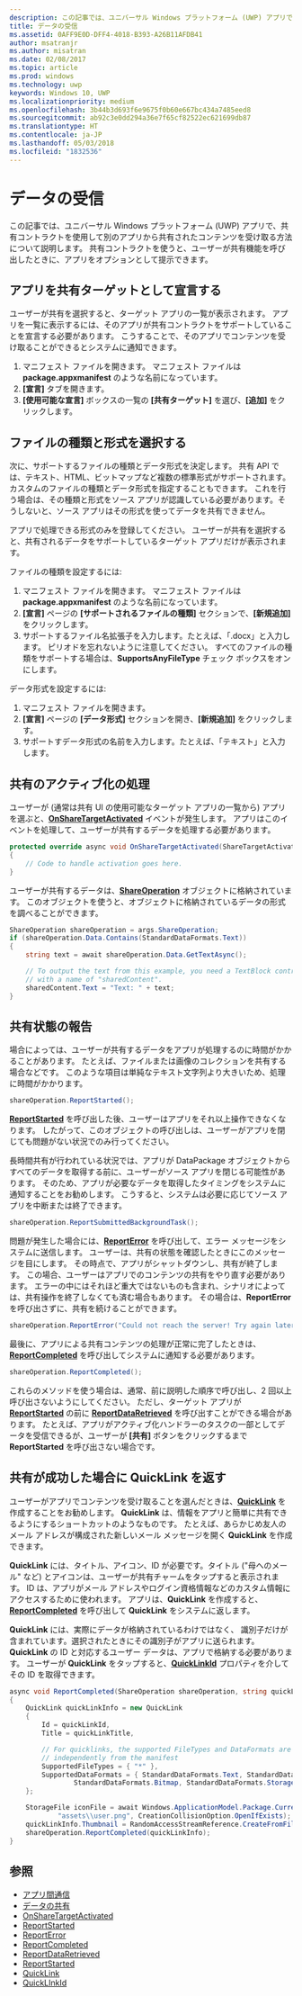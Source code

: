 ```yaml
---
description: この記事では、ユニバーサル Windows プラットフォーム (UWP) アプリで、共有コントラクトを使用して別のアプリから共有されたコンテンツを受け取る方法について説明します。 共有コントラクトを使うと、ユーザーが共有機能を呼び出したときに、アプリをオプションとして提示できます。
title: データの受信
ms.assetid: 0AFF9E0D-DFF4-4018-B393-A26B11AFDB41
author: msatranjr
ms.author: misatran
ms.date: 02/08/2017
ms.topic: article
ms.prod: windows
ms.technology: uwp
keywords: Windows 10, UWP
ms.localizationpriority: medium
ms.openlocfilehash: 3b44b3d693f6e9675f0b60e667bc434a7485eed8
ms.sourcegitcommit: ab92c3e0dd294a36e7f65cf82522ec621699db87
ms.translationtype: HT
ms.contentlocale: ja-JP
ms.lasthandoff: 05/03/2018
ms.locfileid: "1832536"
---
```

# <a name="receive-data"></a>データの受信



この記事では、ユニバーサル Windows プラットフォーム (UWP) アプリで、共有コントラクトを使用して別のアプリから共有されたコンテンツを受け取る方法について説明します。 共有コントラクトを使うと、ユーザーが共有機能を呼び出したときに、アプリをオプションとして提示できます。

## <a name="declare-your-app-as-a-share-target"></a>アプリを共有ターゲットとして宣言する

ユーザーが共有を選択すると、ターゲット アプリの一覧が表示されます。 アプリを一覧に表示するには、そのアプリが共有コントラクトをサポートしていることを宣言する必要があります。 こうすることで、そのアプリでコンテンツを受け取ることができるとシステムに通知できます。

1.  マニフェスト ファイルを開きます。 マニフェスト ファイルは **package.appxmanifest** のような名前になっています。
2.  **[宣言]** タブを開きます。
3.  **[使用可能な宣言]** ボックスの一覧の **[共有ターゲット]** を選び、**[追加]** をクリックします。

## <a name="choose-file-types-and-formats"></a>ファイルの種類と形式を選択する

次に、サポートするファイルの種類とデータ形式を決定します。 共有 API では、テキスト、HTML、ビットマップなど複数の標準形式がサポートされます。 カスタムのファイルの種類とデータ形式を指定することもできます。 これを行う場合は、その種類と形式をソース アプリが認識している必要があります。そうしないと、ソース アプリはその形式を使ってデータを共有できません。

アプリで処理できる形式のみを登録してください。 ユーザーが共有を選択すると、共有されるデータをサポートしているターゲット アプリだけが表示されます。

ファイルの種類を設定するには:

1.  マニフェスト ファイルを開きます。 マニフェスト ファイルは **package.appxmanifest** のような名前になっています。
2.  **[宣言]** ページの **[サポートされるファイルの種類]** セクションで、**[新規追加]** をクリックします。
3.  サポートするファイル名拡張子を入力します。たとえば、「.docx」と入力します。 ピリオドを忘れないように注意してください。 すべてのファイルの種類をサポートする場合は、**SupportsAnyFileType** チェック ボックスをオンにします。

データ形式を設定するには:

1.  マニフェスト ファイルを開きます。
2.  **[宣言]** ページの **[データ形式]** セクションを開き、**[新規追加]** をクリックします。
3.  サポートすデータ形式の名前を入力します。たとえば、「テキスト」と入力します。

## <a name="handle-share-activation"></a>共有のアクティブ化の処理

ユーザーが (通常は共有 UI の使用可能なターゲット アプリの一覧から) アプリを選ぶと、[**OnShareTargetActivated**](https://msdn.microsoft.com/library/windows/apps/Windows.UI.Xaml.Application.OnShareTargetActivated(Windows.ApplicationModel.Activation.ShareTargetActivatedEventArgs)) イベントが発生します。 アプリはこのイベントを処理して、ユーザーが共有するデータを処理する必要があります。

<!-- For some reason, the snippets in this file are all inline in the WDCML topic. Suggest moving to VS project with rest of snippets. -->
```cs
protected override async void OnShareTargetActivated(ShareTargetActivatedEventArgs args)
{
    // Code to handle activation goes here. 
} 
```

ユーザーが共有するデータは、[**ShareOperation**](https://msdn.microsoft.com/library/windows/apps/Windows.ApplicationModel.DataTransfer.ShareTarget.ShareOperation) オブジェクトに格納されています。 このオブジェクトを使うと、オブジェクトに格納されているデータの形式を調べることができます。

```cs
ShareOperation shareOperation = args.ShareOperation;
if (shareOperation.Data.Contains(StandardDataFormats.Text))
{
    string text = await shareOperation.Data.GetTextAsync();

    // To output the text from this example, you need a TextBlock control
    // with a name of "sharedContent".
    sharedContent.Text = "Text: " + text;
} 
```

## <a name="report-sharing-status"></a>共有状態の報告

場合によっては、ユーザーが共有するデータをアプリが処理するのに時間がかかることがあります。 たとえば、ファイルまたは画像のコレクションを共有する場合などです。 このような項目は単純なテキスト文字列より大きいため、処理に時間がかかります。

```cs
shareOperation.ReportStarted(); 
```

[**ReportStarted**](https://msdn.microsoft.com/library/windows/apps/Windows.ApplicationModel.DataTransfer.ShareTarget.ShareOperation.ReportStarted) を呼び出した後、ユーザーはアプリをそれ以上操作できなくなります。 したがって、このオブジェクトの呼び出しは、ユーザーがアプリを閉じても問題がない状況でのみ行ってください。

長時間共有が行われている状況では、アプリが DataPackage オブジェクトからすべてのデータを取得する前に、ユーザーがソース アプリを閉じる可能性があります。 そのため、アプリが必要なデータを取得したタイミングをシステムに通知することをお勧めします。 こうすると、システムは必要に応じてソース アプリを中断または終了できます。

```cs
shareOperation.ReportSubmittedBackgroundTask(); 
```

問題が発生した場合には、[**ReportError**](https://msdn.microsoft.com/library/windows/apps/Windows.ApplicationModel.DataTransfer.ShareTarget.ShareOperation.ReportError(System.String)) を呼び出して、エラー メッセージをシステムに送信します。 ユーザーは、共有の状態を確認したときにこのメッセージを目にします。 その時点で、アプリがシャットダウンし、共有が終了します。 この場合、ユーザーはアプリでのコンテンツの共有をやり直す必要があります。 エラーの中にはそれほど重大ではないものも含まれ、シナリオによっては、共有操作を終了しなくても済む場合もあります。 その場合は、**ReportError** を呼び出さずに、共有を続けることができます。

```cs
shareOperation.ReportError("Could not reach the server! Try again later."); 
```

最後に、アプリによる共有コンテンツの処理が正常に完了したときは、[**ReportCompleted**](https://msdn.microsoft.com/library/windows/apps/Windows.ApplicationModel.DataTransfer.ShareTarget.ShareOperation.ReportCompleted) を呼び出してシステムに通知する必要があります。

```cs
shareOperation.ReportCompleted();
```

これらのメソッドを使う場合は、通常、前に説明した順序で呼び出し、2 回以上呼び出さないようにしてください。 ただし、ターゲット アプリが [**ReportStarted**](https://msdn.microsoft.com/library/windows/apps/Windows.ApplicationModel.DataTransfer.ShareTarget.ShareOperation.ReportStarted) の前に [**ReportDataRetrieved**](https://msdn.microsoft.com/library/windows/apps/Windows.ApplicationModel.DataTransfer.ShareTarget.ShareOperation.ReportDataRetrieved) を呼び出すことができる場合があります。 たとえば、アプリがアクティブ化ハンドラーのタスクの一部としてデータを受信できるが、ユーザーが **[共有]** ボタンをクリックするまで **ReportStarted** を呼び出さない場合です。

## <a name="return-a-quicklink-if-sharing-was-successful"></a>共有が成功した場合に QuickLink を返す

ユーザーがアプリでコンテンツを受け取ることを選んだときは、[**QuickLink**](https://msdn.microsoft.com/library/windows/apps/Windows.ApplicationModel.DataTransfer.ShareTarget.QuickLink) を作成することをお勧めします。 **QuickLink** は、情報をアプリと簡単に共有できるようにするショートカットのようなものです。 たとえば、あらかじめ友人のメール アドレスが構成された新しいメール メッセージを開く **QuickLink** を作成できます。

**QuickLink** には、タイトル、アイコン、ID が必要です。タイトル ("母へのメール" など) とアイコンは、ユーザーが共有チャームをタップすると表示されます。 ID は、アプリがメール アドレスやログイン資格情報などのカスタム情報にアクセスするために使われます。 アプリは、**QuickLink** を作成すると、[**ReportCompleted**](https://msdn.microsoft.com/library/windows/apps/Windows.ApplicationModel.DataTransfer.ShareTarget.ShareOperation.ReportCompleted) を呼び出して **QuickLink** をシステムに返します。

**QuickLink** には、実際にデータが格納されているわけではなく、 識別子だけが含まれています。選択されたときにその識別子がアプリに送られます。 **QuickLink** の ID と対応するユーザー データは、アプリで格納する必要があります。 ユーザーが **QuickLink** をタップすると、[**QuickLinkId**](https://msdn.microsoft.com/library/windows/apps/Windows.ApplicationModel.DataTransfer.ShareTarget.ShareOperation.QuickLinkId) プロパティを介してその ID を取得できます。

```cs
async void ReportCompleted(ShareOperation shareOperation, string quickLinkId, string quickLinkTitle)
{
    QuickLink quickLinkInfo = new QuickLink
    {
        Id = quickLinkId,
        Title = quickLinkTitle,

        // For quicklinks, the supported FileTypes and DataFormats are set 
        // independently from the manifest
        SupportedFileTypes = { "*" },
        SupportedDataFormats = { StandardDataFormats.Text, StandardDataFormats.Uri, 
                StandardDataFormats.Bitmap, StandardDataFormats.StorageItems }
    };

    StorageFile iconFile = await Windows.ApplicationModel.Package.Current.InstalledLocation.CreateFileAsync(
            "assets\\user.png", CreationCollisionOption.OpenIfExists);
    quickLinkInfo.Thumbnail = RandomAccessStreamReference.CreateFromFile(iconFile);
    shareOperation.ReportCompleted(quickLinkInfo);
}
```

## <a name="see-also"></a>参照 

* [アプリ間通信](index.md)
* [データの共有](share-data.md)
* [OnShareTargetActivated](https://msdn.microsoft.com/library/windows/apps/windows.ui.xaml.application.onsharetargetactivated.aspx)
* [ReportStarted](https://msdn.microsoft.com/library/windows/apps/windows.applicationmodel.datatransfer.sharetarget.shareoperation.reportstarted.aspx)
* [ReportError](https://msdn.microsoft.com/library/windows/apps/windows.applicationmodel.datatransfer.sharetarget.shareoperation.reporterror.aspx)
* [ReportCompleted](https://msdn.microsoft.com/library/windows/apps/windows.applicationmodel.datatransfer.sharetarget.shareoperation.reportcompleted.aspx)
* [ReportDataRetrieved](https://msdn.microsoft.com/library/windows/apps/windows.applicationmodel.datatransfer.sharetarget.shareoperation.reportdataretrieved.aspx)
* [ReportStarted](https://msdn.microsoft.com/library/windows/apps/windows.applicationmodel.datatransfer.sharetarget.shareoperation.reportstarted.aspx)
* [QuickLink](https://msdn.microsoft.com/library/windows/apps/windows.applicationmodel.datatransfer.sharetarget.quicklink.aspx)
* [QuickLInkId](https://msdn.microsoft.com/library/windows/apps/windows.applicationmodel.datatransfer.sharetarget.quicklink.id.aspx)
